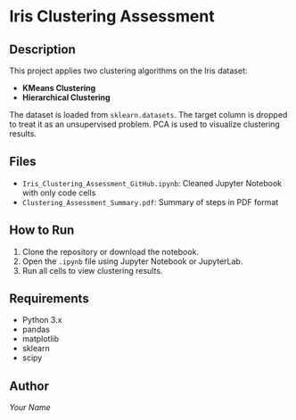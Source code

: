 # Iris Clustering Assessment

## Description
This project applies two clustering algorithms on the Iris dataset:
- **KMeans Clustering**
- **Hierarchical Clustering**

The dataset is loaded from `sklearn.datasets`. The target column is dropped to treat it as an unsupervised problem. PCA is used to visualize clustering results.

## Files
- `Iris_Clustering_Assessment_GitHub.ipynb`: Cleaned Jupyter Notebook with only code cells
- `Clustering_Assessment_Summary.pdf`: Summary of steps in PDF format

## How to Run
1. Clone the repository or download the notebook.
2. Open the `.ipynb` file using Jupyter Notebook or JupyterLab.
3. Run all cells to view clustering results.

## Requirements
- Python 3.x
- pandas
- matplotlib
- sklearn
- scipy

## Author
*Your Name*
